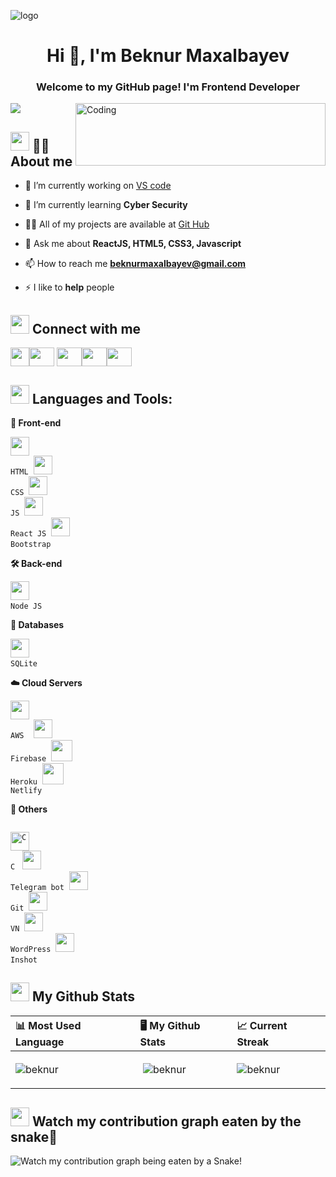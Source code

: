 ![logo](https://www.horizont.com.hr/posao/frontend-developer.gif)
<h1 align="center">Hi 👋, I'm Beknur Maxalbayev</h1>
<h3 align="center">Welcome to my GitHub page! I'm Frontend Developer</h3>
<img src="https://readme-typing-svg.herokuapp.com?lines=Computer;Competitive+Programmer;Always%20learning%20new%20things&center=true&width=500&height=100">
<img align="right" alt="Coding" width="400" src="https://camo.githubusercontent.com/ca6a6e482bb26bb20f4eddbfbfa3f9cff04a29ef05ac76962204222e989c34ee/68747470733a2f2f647862636f64652e636f6d2f6173736574732f696d616765732f33393939382d7765622d646576656c6f706d656e742e676966" width="500" height="100">

## <img src="https://media1.giphy.com/media/iY8CRBdQXODJSCERIr/200w.gif" width="30px"> :sassy_man: About me
- 🔭 I’m currently working on [VS code](https://code.visualstudio.com/download)

- 🌱 I’m currently learning **Cyber Security**

- 👨‍💻 All of my projects are available at [Git Hub](https://github.com/dauletbayevych?tab=repositories)

- 💬 Ask me about **ReactJS, HTML5, CSS3, Javascript**

- 📫 How to reach me **beknurmaxalbayev@gmail.com**

- ⚡ I like to **help** people

## <img src="https://media1.giphy.com/media/iY8CRBdQXODJSCERIr/200w.gif" width="30px"> Connect with me
<p align="left"><a href="https://t.me" target="blank"><img align="center" src="https://upload.wikimedia.org/wikipedia/commons/thumb/8/82/Telegram_logo.svg/512px-Telegram_logo.svg.png" alt="" height="30" width="" /></a><a href="https://twitter.com/" target="blank"><img align="center" src="https://upload.wikimedia.org/wikipedia/commons/9/95/Twitter_new_X_logo.png" alt="" height="30" width="40" /></a>
<a href="https://www.linkedin.com/in/" target="blank"><img align="center" src="https://raw.githubusercontent.com/rahuldkjain/github-profile-readme-generator/master/src/images/icons/Social/linked-in-alt.svg" alt="" height="30" width="40" /></a><a href="https://instagram.com/" target="blank"><img align="center" src="https://raw.githubusercontent.com/rahuldkjain/github-profile-readme-generator/master/src/images/icons/Social/instagram.svg" alt="" height="30" width="40" /></a><a href="https://facebook.com/" target="blank"><img align="center" src="https://raw.githubusercontent.com/rahuldkjain/github-profile-readme-generator/master/src/images/icons/Social/facebook.svg" alt="" height="30" width="40" /></a>
</p>

## <img src="https://media1.giphy.com/media/iY8CRBdQXODJSCERIr/200w.gif" width="30px"> Languages and Tools:

**🌳 Front-end**

<code><img height="30" src="https://icon-library.com/images/html5-icon/html5-icon-13.jpg"> HTML</code>&nbsp; 
<code><img height="30" src="https://seeklogo.com/images/C/css-3-logo-023C1A7171-seeklogo.com.png"> CSS</code>&nbsp; 
<code><img height="30" src="https://raw.githubusercontent.com/dereknguyen269/dereknguyen269/master/images/js.png"> JS</code>&nbsp; 
<code><img height="30" src="https://cdn.worldvectorlogo.com/logos/react-2.svg"> React JS</code>&nbsp; 
<code><img height="30" src="https://brandlogos.net/wp-content/uploads/2021/09/bootstrap-logo.png"> Bootstrap</code>&nbsp; 

**🛠 Back-end**

<code><img height="30" src="https://raw.githubusercontent.com/dereknguyen269/dereknguyen269/master/images/nodejs.png"> Node JS</code>&nbsp;

**💽 Databases**

<code><img height="30" src="https://upload.wikimedia.org/wikipedia/commons/thumb/9/97/Sqlite-square-icon.svg/2048px-Sqlite-square-icon.svg.png"> SQLite</code>&nbsp; 

**☁️ Cloud Servers**

<code><img height="30" src="https://raw.githubusercontent.com/dereknguyen269/dereknguyen269/master/images/aws.png"> AWS</code>&nbsp; &nbsp;
<code><img height="30" src="https://www.vectorlogo.zone/logos/firebase/firebase-icon.svg"> Firebase</code>&nbsp;
<code><img height="34" src="https://e7.pngegg.com/pngimages/855/935/png-clipart-heroku-logo-heroku-logo-icons-logos-emojis-tech-companies.png"> Heroku</code>&nbsp;
<code><img height="34" src="https://upload.wikimedia.org/wikipedia/commons/thumb/b/b8/Netlify_logo.svg/2560px-Netlify_logo.svg.png"> Netlify</code>

**🧰 Others**

<code> <img height="30" src="https://upload.wikimedia.org/wikipedia/commons/thumb/1/18/C_Programming_Language.svg/695px-C_Programming_Language.svg.png" alt="C" /> C</code> &nbsp; 
<code><img height="30" src="https://flowxo.com/wp-content/uploads/2021/03/Telegram-Logo-512x512.png"> Telegram bot</code>&nbsp; 
<code><img height="30" src="https://seeklogo.com/images/G/git-bash-logo-B6475E8359-seeklogo.com.png"> Git</code>&nbsp; 
<code><img height="30" src="https://play-lh.googleusercontent.com/0mvy747JRrqlziGtpvii5zKcMgL0AYRjXNRMlBkUbYadBabC1Dg466LsLKFION1vTg"> VN</code>&nbsp;
<code><img height="30" src="https://upload.wikimedia.org/wikipedia/commons/thumb/9/98/WordPress_blue_logo.svg/1200px-WordPress_blue_logo.svg.png"> WordPress</code>&nbsp; 
<code><img height="30" src="https://play-lh.googleusercontent.com/mjmbWruxfo8oYHsBNI7b76KLj1AEJQo7hXwlmi05EvfFwubOjo8nQJrVEHRe4Vbgpo8"> Inshot</code>&nbsp; 
 
## <img src="https://media1.giphy.com/media/iY8CRBdQXODJSCERIr/200w.gif" width="30px"> My Github Stats

| 📊 Most Used Language | 🖥 My Github Stats | 📈 Current Streak |
| :------------------------- | :------------------------- | :------------------------- |
| <p><img align="center" src="https://github-readme-stats.vercel.app/api/top-langs/?username=dauletbayevych&langs_count=8&count_private=true&layout=compact&theme=react&hide_border=true&bg_color=0D1117" alt="beknur" /></p> | <p>&nbsp;<img align="center" style="background-black" src="https://github-readme-stats.vercel.app/api?username=dauletbayevych&show_icons=true&theme=radical" alt="beknur" /></p> | <p><img align="center" src="https://github-readme-streak-stats.herokuapp.com/?user=dauletbayevych&theme=black-ice&hide_border=true&stroke=0000&background=060A0CD0" alt="beknur" /></p> |


## <img src="https://media1.giphy.com/media/iY8CRBdQXODJSCERIr/200w.gif" width="30px"> Watch my contribution graph eaten by the snake🐍
![Watch my contribution graph being eaten by a Snake!](https://raw.githubusercontent.com/soburjon19/soburjon19/master/snake.svg)

